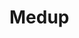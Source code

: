 # Medup

<!-- A simple to use way to see what your local politicians are doing with their elected post. Search by name or ZIP code, or view congress people by state. View district or congress member pages to see information about vote history, party affiliation, and even view recent news. 

Users can create secure accounts using their email in order to save their location and past searches for easy reference.
  
It's now easier than ever to keep tabs on your repesentatives and make sure the **Represent** you. 

## Team

* __Product Owner__: Chris Clark
* __Scrum Master__: Matt Hand
* __Front End Developer__: Auggie Hudak
* __Front End Developer__: Kayla Dowling
* __Full Stack Developer__: Zac Delventhal

**Legacy "Congressional Stalker" Team**

* __Product Owner__: Sean Reimer
* __Scrum Master__: Santosh Gautam
* __Development Team__: Delphine Foo-Matkin
* __Development Team__: Bryan Bierce

## Table of Contents

1. [Usage](#Usage)
2. [Development](#development)
  1. [Requirements](#requirements)
  2. [Installing Dependencies](#installing-dependencies)
  3. [The API's](#the-apis)
  4. [Tasks](#tasks)
3. [Team](#team)
4. [Contributing](#contributing)

## Usage

In order to use the app as a user, simply go to [represent.heroku.com](http://represent.heroku.com) and begin investigating your representatives.

* **Home Page**
* * Type in the name of your congress person to find their page, or a ZIP code to find your district.
* * Click on your state in order to see every congress person broken down by district.
* **Register/Login**
* * Use your email to signup for an account, and save your searches and ZIP code to make your future visits to the site more convenient.
* **Your District**
* * Your district page offers a summation of information on your congressperson in the House of Representatives, as well as your two in the Senate.
* * Has any of your representatives been in the news? Check out the NYTimes feed to the right.
* * For more info, click on the represenative.
* **Your Congressperson**
* * Displays the congress person's bio along with links to their websites.
* * Offers a look at their party loyalty and vote attendance.
* * Displays an in depth analysis fo their ten most recent votes.

## Development

### Requirements

**NPM**:
* bcrypt-nodejs: *0.0.3*
* body-parser: *1.14.2*
* bower: *1.7.2*
* cookie-parser: *1.4.0*
* express: *4.13.3*
* grunt: *0.4.5*
* kerberos: *0.0.17*
* mongoose: *4.3.4*
* morgan: *1.6.1*
* passport: *0.1.17*
* scraperjs: *1.2.0*

**Bower**:
* angular: *1.4.8*
* angular-ui-router: *0.2.15*
* Materialize: *0.97.5*
* angular-resource: *1.4.8*
* jquery: *2.2.0*
* angular-materialize: *0.1.2*
* progressbar.js: *0.9.0*

### Installing Dependencies

From within the root directory:

```
npm install
```
This will install all npm managed dependencies and then run bower install to manage bower dependencies.

###The APIs

To present the vote history to the user we used the New York Times Congress API, The New York Times New API and the Sunlight API. All three require their own API keys, which are not included in this repo. In order to run the page locally you must add a `_config.js` file at the root level of your directory, with the following content:

```
var SESSION_SECRET = '<YOUR SECRET>';
var KEYS = {};

KEYS.NYTIMES_REPS = '<YOUR API KEY>';
KEYS.NYTIMES_NEWS = '<YOUR API KEY>';
KEYS.SUNLIGHT = '<YOUR API KEY>';


module.exports = {
  SESSION_SECRET: SESSION_SECRET,
  KEYS: KEYS
};
```

Where, `<YOUR SECRET>` is any unique string, which will be used to hash your session information, and `<YOUR API KEY>` are your own personal API keys for The Sunlight Project's service, and The New York Time's congressional and news services.

## Contributing

See [CONTRIBUTING.md](CONTRIBUTING.md) for contribution guidelines. -->